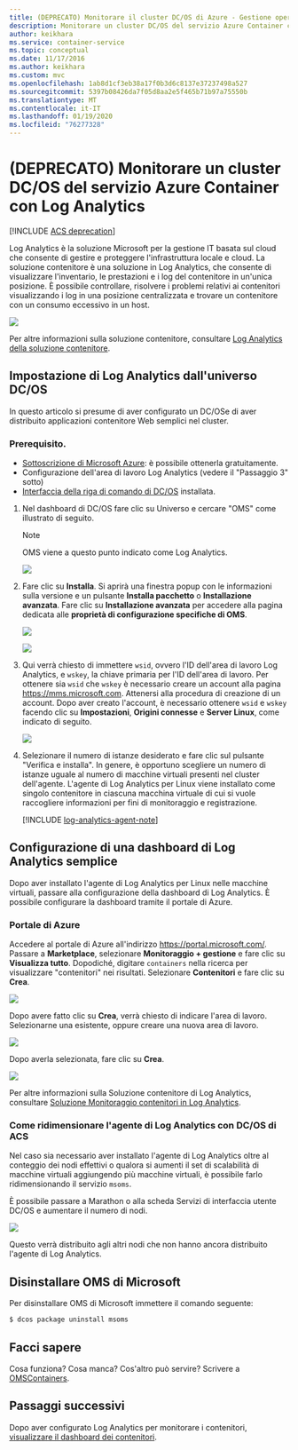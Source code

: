 ```yaml
---
title: (DEPRECATO) Monitorare il cluster DC/OS di Azure - Gestione operazioni
description: Monitorare un cluster DC/OS del servizio Azure Container con Log Analytics.
author: keikhara
ms.service: container-service
ms.topic: conceptual
ms.date: 11/17/2016
ms.author: keikhara
ms.custom: mvc
ms.openlocfilehash: 1ab8d1cf3eb38a17f0b3d6c8137e37237498a527
ms.sourcegitcommit: 5397b08426da7f05d8aa2e5f465b71b97a75550b
ms.translationtype: MT
ms.contentlocale: it-IT
ms.lasthandoff: 01/19/2020
ms.locfileid: "76277328"
---
```

# <a name="deprecated-monitor-an-azure-container-service-dcos-cluster-with-log-analytics"></a>(DEPRECATO) Monitorare un cluster DC/OS del servizio Azure Container con Log Analytics

[!INCLUDE [ACS deprecation](../../../includes/container-service-deprecation.md)]

Log Analytics è la soluzione Microsoft per la gestione IT basata sul cloud che consente di gestire e proteggere l'infrastruttura locale e cloud. La soluzione contenitore è una soluzione in Log Analytics, che consente di visualizzare l'inventario, le prestazioni e i log del contenitore in un'unica posizione. È possibile controllare, risolvere i problemi relativi ai contenitori visualizzando i log in una posizione centralizzata e trovare un contenitore con un consumo eccessivo in un host.

![](media/container-service-monitoring-oms/image1.png)

Per altre informazioni sulla soluzione contenitore, consultare [Log Analytics della soluzione contenitore](../../azure-monitor/insights/containers.md).

## <a name="setting-up-log-analytics-from-the-dcos-universe"></a>Impostazione di Log Analytics dall'universo DC/OS


In questo articolo si presume di aver configurato un DC/OSe di aver distribuito applicazioni contenitore Web semplici nel cluster.

### <a name="pre-requisite"></a>Prerequisito.
- [Sottoscrizione di Microsoft Azure](https://azure.microsoft.com/free/): è possibile ottenerla gratuitamente.  
- Configurazione dell'area di lavoro Log Analytics (vedere il "Passaggio 3" sotto)
- [Interfaccia della riga di comando di DC/OS](https://docs.mesosphere.com/1.12/cli) installata.

1. Nel dashboard di DC/OS fare clic su Universo e cercare "OMS" come illustrato di seguito.

   >[!NOTE]
   >OMS viene a questo punto indicato come Log Analytics.

   ![](media/container-service-monitoring-oms/image2.png)

2. Fare clic su **Installa**. Si aprirà una finestra popup con le informazioni sulla versione e un pulsante **Installa pacchetto** o **Installazione avanzata**. Fare clic su **Installazione avanzata** per accedere alla pagina dedicata alle **proprietà di configurazione specifiche di OMS**.

   ![](media/container-service-monitoring-oms/image3.png)

   ![](media/container-service-monitoring-oms/image4.png)

3. Qui verrà chiesto di immettere `wsid`, ovvero l'ID dell'area di lavoro Log Analytics, e `wskey`, la chiave primaria per l'ID dell'area di lavoro. Per ottenere sia `wsid` che `wskey` è necessario creare un account alla pagina <https://mms.microsoft.com>.
   Attenersi alla procedura di creazione di un account. Dopo aver creato l'account, è necessario ottenere `wsid` e `wskey` facendo clic su **Impostazioni**, **Origini connesse** e **Server Linux**, come indicato di seguito.

   ![](media/container-service-monitoring-oms/image5.png)

4. Selezionare il numero di istanze desiderato e fare clic sul pulsante "Verifica e installa". In genere, è opportuno scegliere un numero di istanze uguale al numero di macchine virtuali presenti nel cluster dell'agente. L'agente di Log Analytics per Linux viene installato come singolo contenitore in ciascuna macchina virtuale di cui si vuole raccogliere informazioni per fini di monitoraggio e registrazione.

   [!INCLUDE [log-analytics-agent-note](../../../includes/log-analytics-agent-note.md)] 

## <a name="setting-up-a-simple-log-analytics-dashboard"></a>Configurazione di una dashboard di Log Analytics semplice

Dopo aver installato l'agente di Log Analytics per Linux nelle macchine virtuali, passare alla configurazione della dashboard di Log Analytics. È possibile configurare la dashboard tramite il portale di Azure.

### <a name="azure-portal"></a>Portale di Azure 

Accedere al portale di Azure all'indirizzo <https://portal.microsoft.com/>. Passare a **Marketplace**, selezionare **Monitoraggio + gestione** e fare clic su **Visualizza tutto**. Dopodiché, digitare `containers` nella ricerca per visualizzare "contenitori" nei risultati. Selezionare **Contenitori** e fare clic su **Crea**.

![](media/container-service-monitoring-oms/image9.png)

Dopo avere fatto clic su **Crea**, verrà chiesto di indicare l'area di lavoro. Selezionarne una esistente, oppure creare una nuova area di lavoro.

![](media/container-service-monitoring-oms/image10.PNG)

Dopo averla selezionata, fare clic su **Crea**.

![](media/container-service-monitoring-oms/image11.png)

Per altre informazioni sulla Soluzione contenitore di Log Analytics, consultare [Soluzione Monitoraggio contenitori in Log Analytics](../../azure-monitor/insights/containers.md).

### <a name="how-to-scale-log-analytics-agent-with-acs-dcos"></a>Come ridimensionare l'agente di Log Analytics con DC/OS di ACS 

Nel caso sia necessario aver installato l'agente di Log Analytics oltre al conteggio dei nodi effettivi o qualora si aumenti il set di scalabilità di macchine virtuali aggiungendo più macchine virtuali, è possibile farlo ridimensionando il servizio `msoms`.

È possibile passare a Marathon o alla scheda Servizi di interfaccia utente DC/OS e aumentare il numero di nodi.

![](media/container-service-monitoring-oms/image12.PNG)

Questo verrà distribuito agli altri nodi che non hanno ancora distribuito l'agente di Log Analytics.

## <a name="uninstall-ms-oms"></a>Disinstallare OMS di Microsoft

Per disinstallare OMS di Microsoft immettere il comando seguente:

```bash
$ dcos package uninstall msoms
```

## <a name="let-us-know"></a>Facci sapere
Cosa funziona? Cosa manca? Cos'altro può servire? Scrivere a <a href="mailto:OMSContainers@microsoft.com">OMSContainers</a>.

## <a name="next-steps"></a>Passaggi successivi

 Dopo aver configurato Log Analytics per monitorare i contenitori, [visualizzare il dashboard dei contenitori](../../azure-monitor/insights/containers.md).
